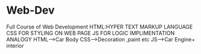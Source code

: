 # Web-Dev
Full Course of Web Development
HTML:HYPER TEXT MARKUP LANGUAGE
CSS FOR STYLING ON WEB PAGE
JS FOR LOGIC IMPLIMENTATION
ANALOGY
HTML-->Car Body
CSS-->Decoration ,paint etc
JS-->Car Engine+ interior

